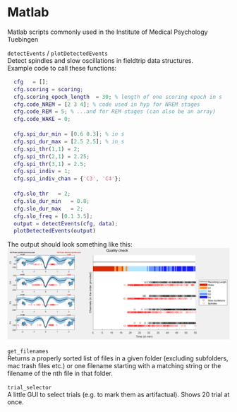 # Matlab
Matlab scripts commonly used in the Institute of Medical Psychology Tuebingen

`detectEvents` / `plotDetectedEvents`  
Detect spindles and slow oscillations in fieldtrip data structures.  
Example code to call these functions:   
```Matlab
  cfg	= [];
  cfg.scoring = scoring;
  cfg.scoring_epoch_length	= 30; % length of one scoring epoch in s
  cfg.code_NREM = [2 3 4]; % code used in hyp for NREM stages
  cfg.code_REM = 5; % ...and for REM stages (can also be an array)
  cfg.code_WAKE	= 0;

  cfg.spi_dur_min = [0.6 0.3]; % in s
  cfg.spi_dur_max = [2.5 2.5]; % in s
  cfg.spi_thr(1,1) = 2; 
  cfg.spi_thr(2,1) = 2.25;
  cfg.spi_thr(3,1) = 2.5;
  cfg.spi_indiv	= 1;
  cfg.spi_indiv_chan = {'C3', 'C4'};

  cfg.slo_thr	= 2;
  cfg.slo_dur_min	= 0.8;
  cfg.slo_dur_max	= 2;
  cfg.slo_freq = [0.1 3.5];
  output = detectEvents(cfg, data);
  plotDetectedEvents(output) 
  ```

The output should look something like this:
![Example Output](images/output_plotDetectedEvents.png)


`get_filenames`  
Returns a properly sorted list of files in a given folder (excluding subfolders, mac trash files etc.) or one filename starting with a matching string or the filename of the nth file in that folder.

`trial_selector`  
A little GUI to select trials (e.g. to mark them as artifactual). Shows 20 trial at once.
